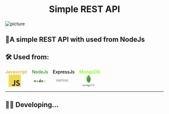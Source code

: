 <h1 align="center">Simple REST API</h2>

<img align="center" src="https://bs-uploads.toptal.io/blackfish-uploads/components/seo/content/og_image_file/og_image/777184/secure-rest-api-in-nodejs-18f43b3033c239da5d2525cfd9fdc98f.png" alt="picture">

## 💎A simple **REST API** with used from **NodeJs**

## 🛠️ Used from:
<div align="left" style="display: flex;">

<div style="display: flex;justify-content: center;flex-direction: column;flex-wrap: wrap;margin-right: 15px;">
    <a style="color: goldenrod;text-decoration: none;font-weight: 500;" href="https://www.javascript.com">Javascript</a>
    <img style="margin-left: 10px;" src="https://raw.githubusercontent.com/devicons/devicon/master/icons/javascript/javascript-original.svg" alt="javascript" width="40" height="40"/>
</div>
<div style="display: flex;justify-content: center;flex-direction: column;flex-wrap: wrap;margin-right: 15px;">
    <a style="color: forestgreen;text-decoration: none;font-weight: 500;" href="https://nodejs.org">
NodeJs</a>
    <img style="margin-left: 5px;" src="https://raw.githubusercontent.com/devicons/devicon/master/icons/nodejs/nodejs-original-wordmark.svg" alt="nodejs" width="40" height="40"/>
</div>
<div style="display: flex;justify-content: center;flex-direction: column;flex-wrap: wrap;margin-right: 15px;">
    <a style="color: black;text-decoration: none;font-weight: 500;" href="https://expressjs.com">
ExpressJs
</a>
    <img style="margin-left: 10px;" src="https://raw.githubusercontent.com/devicons/devicon/master/icons/express/express-original-wordmark.svg" alt="express" width="40" height="40"/>
</div>
<div style="display: flex;justify-content: center;flex-direction: column;flex-wrap: wrap;margin-right: 15px;">
    <a style="color: lawngreen;text-decoration: none;font-weight: 500;" href="https://www.mongodb.com">
MongoDB
</a>
    <img style="margin-left: 10px;" src="https://raw.githubusercontent.com/devicons/devicon/master/icons/mongodb/mongodb-original-wordmark.svg" alt="mongodb" width="40" height="40"/>
</div>

</div>

<hr>

## 🧑‍💻 Developing...